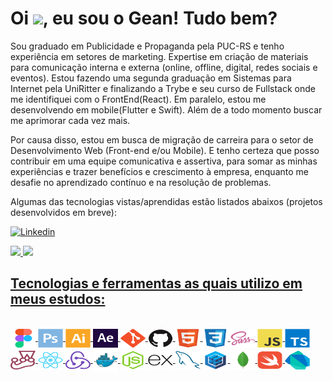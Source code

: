 <h1 align="left">Oi <img src="https://raw.githubusercontent.com/kaueMarques/kaueMarques/master/hi.gif" height="30px">, eu sou o Gean! Tudo bem?</h1>
<!-- <p align="left"> <img src="https://komarev.com/ghpvc/?username=antunesgean&color=yellow" alt="Profile views" /> </p> -->

Sou graduado em Publicidade e Propaganda pela PUC-RS e tenho experiência em setores de marketing. Expertise em criação de materiais para comunicação interna e externa (online, offline, digital, redes sociais e eventos). Estou fazendo uma segunda graduação em Sistemas para Internet pela UniRitter e finalizando a Trybe e seu curso de Fullstack onde me identifiquei com o FrontEnd(React). Em paralelo, estou me desenvolvendo em mobile(Flutter e Swift). Além de a todo momento buscar me aprimorar cada vez mais.

Por causa disso, estou em busca de migração de carreira para o setor de Desenvolvimento Web (Front-end e/ou Mobile). E tenho certeza que posso contribuir em uma equipe comunicativa e assertiva, para somar as minhas experiências e trazer benefícios e crescimento à empresa, enquanto me desafie no aprendizado contínuo e na resolução de problemas.

Algumas das tecnologias vistas/aprendidas estão listados abaixos (projetos desenvolvidos em breve): 

   [![Linkedin](https://img.shields.io/badge/LinkedIn-0077B5?style=for-the-badge&logo=linkedin&logoColor=white)](https://www.linkedin.com/ingean-antunes-02b521192/)
   
   <a href="https://github.com/antunesgean">
    <img height="160em" src="https://github-readme-stats.vercel.app/api?username=antunesgean&show_icons=true&count_private=true&theme=dark"/>
    <img height="160em" src="https://github-readme-stats.vercel.app/api/top-langs/?username=antunesgean&layout=compact&langs_count=16&theme=dark"/>
</div>
 
## Tecnologias e ferramentas as quais utilizo em meus estudos:

<div style="display: inline_block"><br/>
<div style="display: inline_block">
   <img align="center" alt="figma" height="30" width="40" src="https://raw.githubusercontent.com/devicons/devicon/master/icons/figma/figma-original.svg" />
  <img align="center" alt="photoshop" height="30" width="40" src="https://raw.githubusercontent.com/devicons/devicon/master/icons/photoshop/photoshop-plain.svg" />
  <img align="center" alt="illustrator" height="30" width="40" src="https://raw.githubusercontent.com/devicons/devicon/master/icons/illustrator/illustrator-plain.svg" />
  <img align="center" alt="aftereffects" height="30" width="40" src="https://raw.githubusercontent.com/devicons/devicon/master/icons/aftereffects/aftereffects-plain.svg" />
  <img align="center" alt="git" height="30" width="40" src="https://raw.githubusercontent.com/devicons/devicon/master/icons/git/git-original.svg" />
  <img align="center" alt="github" height="30" width="40" src="https://raw.githubusercontent.com/devicons/devicon/master/icons/github/github-original.svg" />
  <img align="center" alt="html5" height="30" width="40" src="https://raw.githubusercontent.com/devicons/devicon/master/icons/html5/html5-original.svg" />
  <img align="center" alt="css3" height="30" width="40" src="https://raw.githubusercontent.com/devicons/devicon/master/icons/css3/css3-original.svg" />
  <img align="center" alt="sass" height="30" width="40" src="https://raw.githubusercontent.com/devicons/devicon/master/icons/sass/sass-original.svg" />
  <img align="center" alt="javascript" height="30" width="40" src="https://raw.githubusercontent.com/devicons/devicon/master/icons/javascript/javascript-original.svg" />
  <img align="center" alt="typescript" height="30" width="40" src="https://raw.githubusercontent.com/devicons/devicon/master/icons/typescript/typescript-original.svg" />
  <img align="center" alt="jest" height="30" width="40" src="https://raw.githubusercontent.com/devicons/devicon/master/icons/jest/jest-plain.svg" />
  <img align="center" alt="react" height="30" width="40" src="https://raw.githubusercontent.com/devicons/devicon/master/icons/react/react-original.svg" />
  <img align="center" alt="redux" height="30" width="40" src="https://raw.githubusercontent.com/devicons/devicon/master/icons/redux/redux-original.svg" />
  <img align="center" alt="docker" height="40" width="40" src="https://raw.githubusercontent.com/devicons/devicon/master/icons/docker/docker-original.svg" />
  <img align="center" alt="nodejs" height="30" width="40" src="https://raw.githubusercontent.com/devicons/devicon/master/icons/nodejs/nodejs-original.svg" />
  <img align="center" alt="express" height="30" width="40" src="https://raw.githubusercontent.com/devicons/devicon/master/icons/express/express-original.svg" />
  <img align="center" alt="mysql" height="30" width="40" src="https://raw.githubusercontent.com/devicons/devicon/master/icons/mysql/mysql-original.svg" />
  <img align="center" alt="sequelize" height="30" width="40" src="https://raw.githubusercontent.com/devicons/devicon/master/icons/sequelize/sequelize-original.svg" />
  <img align="center" alt="mongodb" height="30" width="40" src="https://raw.githubusercontent.com/devicons/devicon/master/icons/mongodb/mongodb-original.svg" />
  <img align="center" alt="swift" height="30" width="40" src="https://raw.githubusercontent.com/devicons/devicon/master/icons/swift/swift-original.svg" />
  <img align="center" alt="dart" height="30" width="40" src="https://raw.githubusercontent.com/devicons/devicon/master/icons/dart/dart-original.svg" />
  <!-- <img align="center" alt="flutter" height="30" width="40" src="https://raw.githubusercontent.com/devicons/devicon/master/icons/flutter/flutter-original.svg" /> -->
  <!-- <img align="center" alt="python" height="30" width="40" src="https://raw.githubusercontent.com/devicons/devicon/master/icons/python/python-original.svg" /> -->

</div><br/>
